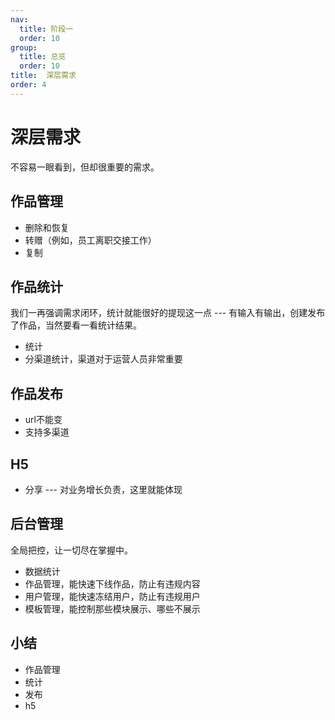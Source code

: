 ```yaml
---
nav:
  title: 阶段一
  order: 10
group:
  title: 总览
  order: 10
title:  深层需求
order: 4
---
```


# 深层需求

不容易一眼看到，但却很重要的需求。

## 作品管理

- 删除和恢复
- 转赠（例如，员工离职交接工作）
- 复制

## 作品统计

我们一再强调需求闭环，统计就能很好的提现这一点 --- 有输入有输出，创建发布了作品，当然要看一看统计结果。

- 统计
- 分渠道统计，渠道对于运营人员非常重要

## 作品发布

- url不能变
- 支持多渠道

## H5

- 分享 --- 对业务增长负责，这里就能体现

## 后台管理

全局把控，让一切尽在掌握中。

- 数据统计
- 作品管理，能快速下线作品，防止有违规内容
- 用户管理，能快速冻结用户，防止有违规用户
- 模板管理，能控制那些模块展示、哪些不展示

## 小结

- 作品管理
- 统计
- 发布
- h5